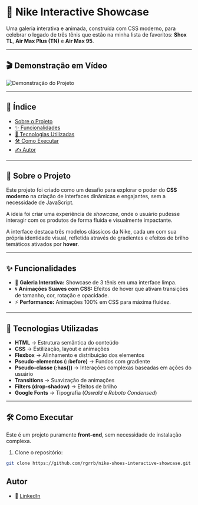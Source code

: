 # 👟 Nike Interactive Showcase

Uma galeria interativa e animada, construída com CSS moderno, para celebrar o legado de três tênis que estão na minha lista de favoritos: **Shox TL**, **Air Max Plus (TN)** e **Air Max 95**.

---

## 🎬 Demonstração em Vídeo

![Demonstração do Projeto](./img/preview.gif)

---

## 📜 Índice
- [Sobre o Projeto](#-sobre-o-projeto)
- [✨ Funcionalidades](#-funcionalidades)
- [🚀 Tecnologias Utilizadas](#-tecnologias-utilizadas)
- [🛠️ Como Executar](#️-como-executar)
- [✍️ Autor](#-autor)

---

## 📖 Sobre o Projeto

Este projeto foi criado como um desafio para explorar o poder do **CSS moderno** na criação de interfaces dinâmicas e engajantes, sem a necessidade de JavaScript.  

A ideia foi criar uma experiência de *showcase*, onde o usuário pudesse interagir com os produtos de forma fluida e visualmente impactante.  

A interface destaca três modelos clássicos da Nike, cada um com sua própria identidade visual, refletida através de gradientes e efeitos de brilho temáticos ativados por **hover**.

---

## ✨ Funcionalidades

- 🎨 **Galeria Interativa:** Showcase de 3 tênis em uma interface limpa.
- 🌀 **Animações Suaves com CSS:** Efeitos de hover que ativam transições de tamanho, cor, rotação e opacidade.
- ⚡ **Performance:** Animações 100% em CSS para máxima fluidez.

---

## 🚀 Tecnologias Utilizadas

- **HTML** → Estrutura semântica do conteúdo  
- **CSS** → Estilização, layout e animações  
- **Flexbox** → Alinhamento e distribuição dos elementos  
- **Pseudo-elementos (::before)** → Fundos com gradiente  
- **Pseudo-classe (:has())** → Interações complexas baseadas em ações do usuário  
- **Transitions** → Suavização de animações   
- **Filters (drop-shadow)** → Efeitos de brilho  
- **Google Fonts** → Tipografia (*Oswald* e *Roboto Condensed*)  

---

## 🛠️ Como Executar

Este é um projeto puramente **front-end**, sem necessidade de instalação complexa.  

1. Clone o repositório:

```bash
git clone https://github.com/rgrrb/nike-shoes-interactive-showcase.git
```
## Autor

- 💼 [LinkedIn](https://www.linkedin.com/in/rogerrib/)  

